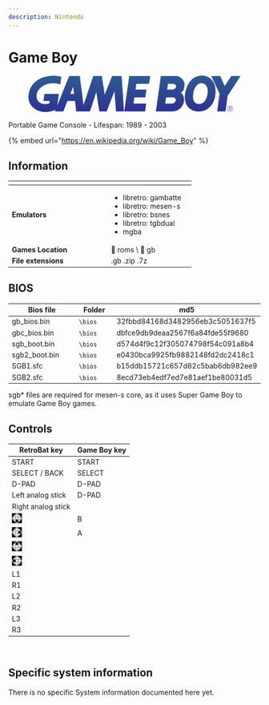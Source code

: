 ```yaml
---
description: Nintendo
---
```


# Game Boy

<div align="left">

<figure><img src="https://raw.githubusercontent.com/fabricecaruso/es-theme-carbon/5149a33eed46b2af638b06119397d4023b75131f/art/logos/gb.svg" alt=""><figcaption></figcaption></figure>

</div>

Portable Game Console - Lifespan: 1989 - 2003

{% embed url="https://en.wikipedia.org/wiki/Game_Boy" %}

## Information

<table data-header-hidden><thead><tr><th width="184"></th><th></th><th data-hidden></th></tr></thead><tbody><tr><td><strong>Emulators</strong></td><td><ul><li>libretro: gambatte</li><li>libretro: mesen-s</li><li>libretro: bsnes</li><li>libretro: tgbdual</li><li>mgba</li></ul></td><td></td></tr><tr><td><strong>Games Location</strong></td><td><span data-gb-custom-inline data-tag="emoji" data-code="1f4c1">📁</span> roms \ <span data-gb-custom-inline data-tag="emoji" data-code="1f4c2">📂</span> gb</td><td></td></tr><tr><td><strong>File extensions</strong></td><td>.gb .zip .7z</td><td></td></tr></tbody></table>

## BIOS

<table><thead><tr><th width="187">Bios file</th><th width="108">Folder</th><th>md5</th></tr></thead><tbody><tr><td>gb_bios.bin</td><td><code>\bios</code></td><td>32fbbd84168d3482956eb3c5051637f5</td></tr><tr><td>gbc_bios.bin</td><td><code>\bios</code></td><td>dbfce9db9deaa2567f6a84fde55f9680</td></tr><tr><td>sgb_boot.bin</td><td><code>\bios</code></td><td>d574d4f9c12f305074798f54c091a8b4</td></tr><tr><td>sgb2_boot.bin</td><td><code>\bios</code></td><td>e0430bca9925fb9882148fd2dc2418c1</td></tr><tr><td>SGB1.sfc</td><td><code>\bios</code></td><td>b15ddb15721c657d82c5bab6db982ee9</td></tr><tr><td>SGB2.sfc</td><td><code>\bios</code></td><td>8ecd73eb4edf7ed7e81aef1be80031d5</td></tr></tbody></table>

sgb\* files are required for mesen-s core, as it uses Super Game Boy to emulate Game Boy games.

## Controls

| RetroBat key                                                                       | Game Boy key |
| ---------------------------------------------------------------------------------- | ------------ |
| START                                                                              | START        |
| SELECT / BACK                                                                      | SELECT       |
| D-PAD                                                                              | D-PAD        |
| Left analog stick                                                                  | D-PAD        |
| Right analog stick                                                                 |              |
| ![A](<../../../../.gitbook/assets/image (25).png>)                                 | B            |
| ![B](<../../../../.gitbook/assets/image (11).png>)                                 | A            |
| <img src="../../../../.gitbook/assets/image (45).png" alt="" data-size="original"> |              |
| <img src="../../../../.gitbook/assets/image (43).png" alt="" data-size="line">     |              |
| L1                                                                                 |              |
| R1                                                                                 |              |
| L2                                                                                 |              |
| R2                                                                                 |              |
| L3                                                                                 |              |
| R3                                                                                 |              |

<div align="left">

<figure><img src="https://i.imgur.com/yDQp2P6.png" alt=""><figcaption></figcaption></figure>

</div>

## Specific system information

There is no specific System information documented here yet.
